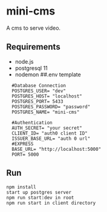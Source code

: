 # mini-cms
A cms to serve video. 

## **Requirements** 
- node.js
- postgresql 11
- nodemon 
##.env template
```
  #Database Connection
  POSTGRES_USER= "dev"
  POSTGRES_HOST= "localhost"
  POSTGRES_PORT= 5433
  POSTGRES_PASSWORD= "password"
  POSTGRES_NAME= "mini-cms"

  #Authentication 
  AUTH_SECRET= "your secret"
  CLIENT_ID= "auth0 client ID"
  ISSUER_BASE_URL= "auth 0 url"
  #EXPRESS
  BASE_URL= "http://localhost:5000"
  PORT= 5000
```
## **Run**
```
npm install
start up postgres server
npm run start:dev in root
npm run start in client directory

```
